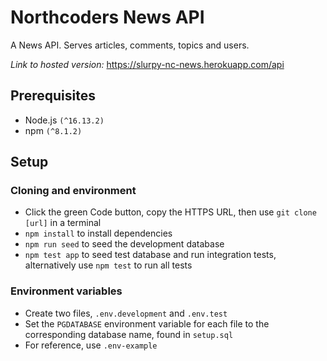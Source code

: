 # Northcoders News API

A News API.  Serves articles, comments, topics and users.

*Link to hosted version:* https://slurpy-nc-news.herokuapp.com/api

## Prerequisites
- Node.js `(^16.13.2)`
- npm `(^8.1.2)`

## Setup 
### Cloning and environment
- Click the green Code button, copy the HTTPS URL, then use `git clone [url]` in a terminal
- `npm install` to install dependencies
- `npm run seed` to seed the development database
- `npm test app` to seed test database and run integration tests, alternatively use `npm test` to run all tests 
### Environment variables
- Create two files, `.env.development` and `.env.test`
- Set the `PGDATABASE` environment variable for each file to the corresponding database name, found in `setup.sql`
- For reference, use `.env-example`



